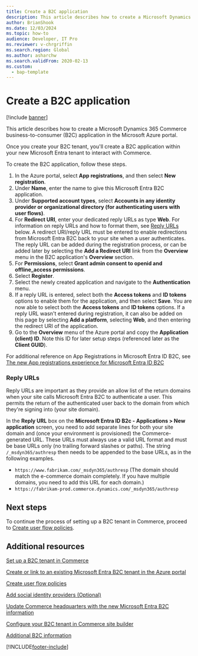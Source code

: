 ```yaml
---
title: Create a B2C application
description: This article describes how to create a Microsoft Dynamics 365 Commerce business-to-consumer (B2C) application in the Microsoft Azure portal.
author: BrianShook
ms.date: 12/03/2024
ms.topic: how-to
audience: Developer, IT Pro
ms.reviewer: v-chrgriffin
ms.search.region: Global
ms.author: asharchw
ms.search.validFrom: 2020-02-13
ms.custom: 
  - bap-template
---
```


# Create a B2C application

[!include [banner](../includes/banner.md)]

This article describes how to create a Microsoft Dynamics 365 Commerce business-to-consumer (B2C) application in the Microsoft Azure portal.

Once you create your B2C tenant, you'll create a B2C application within your new Microsoft Entra tenant to interact with Commerce.

To create the B2C application, follow these steps.

1. In the Azure portal, select **App registrations**, and then select **New registration**.
1. Under **Name**, enter the name to give this Microsoft Entra B2C application.
1. Under **Supported account types**, select **Accounts in any identity provider or organizational directory (for authenticating users with user flows)**.
1. For **Redirect URI**, enter your dedicated reply URLs as type **Web**. For information on reply URLs and how to format them, see [Reply URLs](#reply-urls) below. A redirect URI/reply URL must be entered to enable redirections from Microsoft Entra B2C back to your site when a user authenticates. The reply URL can be added during the registration process, or can be added later by selecting the **Add a Redirect URI** link from the **Overview** menu in the B2C application's **Overview** section.
1. For **Permissions**, select **Grant admin consent to openid and offline_access permissions**.
1. Select **Register**.
1. Select the newly created application and navigate to the **Authentication** menu. 
1. If a reply URL is entered, select both the **Access tokens** and **ID tokens** options to enable them for the application, and then select **Save**. You are now able to select both the **Access tokens** and **ID tokens** options. If a reply URL wasn't entered during registration, it can also be added on this page by selecting **Add a platform**, selecting **Web**, and then entering the redirect URI of the application. 
1. Go to the **Overview** menu of the Azure portal and copy the **Application (client) ID**. Note this ID for later setup steps (referenced later as the **Client GUID**).

For additional reference on App Registrations in Microsoft Entra ID B2C, see [The new App registrations experience for Microsoft Entra ID B2C](/azure/active-directory-b2c/app-registrations-training-guide)

### Reply URLs

Reply URLs are important as they provide an allow list of the return domains when your site calls Microsoft Entra B2C to authenticate a user. This permits the return of the authenticated user back to the domain from which they're signing into (your site domain). 

In the **Reply URL** box on the **Microsoft Entra ID B2c - Applications \> New application** screen, you need to add separate lines for both your site domain and (once your environment is provisioned) the Commerce-generated URL. These URLs must always use a valid URL format and must be base URLs only (no trailing forward slashes or paths). The string ``/_msdyn365/authresp`` then needs to be appended to the base URLs, as in the following examples.

- ``https://www.fabrikam.com/_msdyn365/authresp`` (The domain should match the e-commerce domain completely. If you have multiple domains, you need to add this URL for each domain.)
- ``https://fabrikam-prod.commerce.dynamics.com/_msdyn365/authresp``

## Next steps

To continue the process of setting up a B2C tenant in Commerce, proceed to [Create user flow policies](create-user-flow-policies.md).

## Additional resources

[Set up a B2C tenant in Commerce](set-up-B2C-tenant.md)

[Create or link to an existing Microsoft Entra B2C tenant in the Azure portal](create-link-aad-b2c-tenant.md)

[Create user flow policies](create-user-flow-policies.md)

[Add social identity providers (Optional)](add-social-identity-providers.md)

[Update Commerce headquarters with the new Microsoft Entra B2C information](update-hq-aad-b2c-info.md)

[Configure your B2C tenant in Commerce site builder](config-b2c-tenant-site-builder.md)

[Additional B2C information](additional-b2c-info.md)


[!INCLUDE[footer-include](../../includes/footer-banner.md)]
